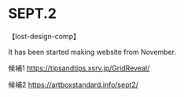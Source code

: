 # SEPT.2
【lost-design-comp】

It has been started making website from November.

候補1
https://tipsandtips.xsrv.jp/GridReveal/

候補2
https://artboxstandard.info/sept2/
